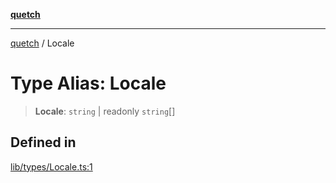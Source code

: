 [**quetch**](../README.md)

***

[quetch](../README.md) / Locale

# Type Alias: Locale

> **Locale**: `string` \| readonly `string`[]

## Defined in

[lib/types/Locale.ts:1](https://github.com/nevoland/quetch/blob/6249acbaaaaaeed54f7d39c2e784b6176249eef9/lib/types/Locale.ts#L1)
